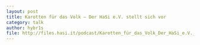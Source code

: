 ```yaml
---
layout: post
title: Karotten für das Volk – Der HaSi e.V. stellt sich vor
category: talk
author: hybr1s
file: http://files.hasi.it/podcast/Karotten_für_das_Volk_Der_HaSi_e.V._stellt_sich_vor.mp3
---
```

